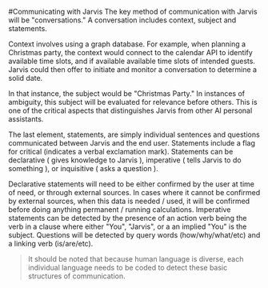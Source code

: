 #Communicating with Jarvis
The key method of communication with Jarvis will be "conversations." A conversation includes context, subject and statements.

Context involves using a graph database. For example, when planning a Christmas party, the context would connect to the calendar API to identify available time slots, and if available available time slots of intended guests. Jarvis could then offer to initiate and monitor a conversation to determine a solid date.

In that instance, the subject would be "Christmas Party." In instances of ambiguity, this subject will be evaluated for relevance before others. This is one of the critical aspects that distinguishes Jarvis from other AI personal assistants.

The last element, statements, are simply individual sentences and questions communicated between Jarvis and the end user. Statements include a flag for critical (indicates a verbal exclamation mark). Statements can be declarative ( gives knowledge to Jarvis ), imperative ( tells Jarvis to do something ), or inquisitive ( asks a question ).

Declarative statements will need to be either confirmed by the user at time of need, or through external sources. In cases where it cannot be confirmed by external sources, when this data is needed / used, it will be confirmed before doing anything permanent / running calculations. Imperative statements can be detected by the presence of an action verb being the verb in a clause where either "You", "Jarvis", or a an implied "You" is the subject. Questions will be detected by query words (how/why/what/etc) and a linking verb (is/are/etc).

> It should be noted that because human language is diverse, each individual language needs to be coded to detect these basic structures of communication.